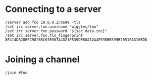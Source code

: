 # Connecting to a server

```
/server add foo 10.0.0.2/6699 -tls
/set irc.server.foo.username "wiggles/foo"
/set irc.server.foo.password "${sec.data.znc}"
/set irc.server.foo.tls_fingerprint 8E414DB28BEC98265C67B987A4D21E539DE88A32A4E59DBB399B7051EA316BDD
```

# Joining a channel

```
/join #foo
```
